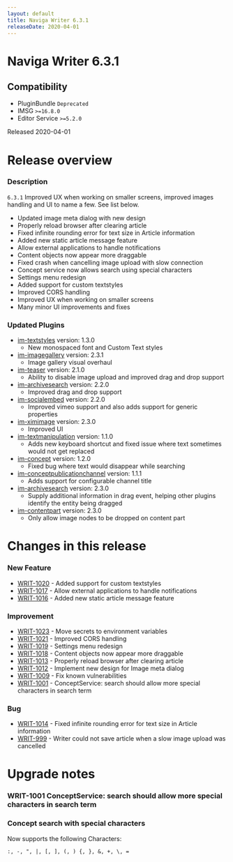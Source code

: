 ```yaml
---
layout: default
title: Naviga Writer 6.3.1
releaseDate: 2020-04-01
---
```

<div class="jumbotron">
    <h1>Naviga Writer 6.3.1</h1>    
    <h2>Compatibility</h2>
    <ul>
        <li>PluginBundle <code>Deprecated</code></li>
        <li>IMSG <code>>=16.8.0</code></li>
        <li>Editor Service <code>>=5.2.0</code></li>
    </ul>
</div>

Released 2020-04-01


# Release overview 

### Description

`6.3.1` Improved UX when working on smaller screens, improved images handling and UI to name a few. See list below.

* Updated image meta dialog with new design
* Properly reload browser after clearing article
* Fixed infinite rounding error for text size in Article information
* Added new static article message feature
* Allow external applications to handle notifications
* Content objects now appear more draggable
* Fixed crash when cancelling image upload with slow connection
* Concept service now allows search using special characters
* Settings menu redesign
* Added support for custom textstyles
* Improved CORS handling
* Improved UX when working on smaller screens
* Many minor UI improvements and fixes

### Updated Plugins

* [im-textstyles](https://plugins.writer.infomaker.io/v1/infomaker/im-textstyles/1.3.0/README.html) version: 1.3.0
    * New monospaced font and Custom Text styles
* [im-imagegallery](https://plugins.writer.infomaker.io/v1/infomaker/im-imagegallery/2.3.1/README.html) version: 2.3.1
    * Image gallery visual overhaul
* [im-teaser](https://plugins.writer.infomaker.io/v1/infomaker/im-teaser/2.1.0/README.html) version: 2.1.0
    * Ability to disable image upload and improved drag and drop support
* [im-archivesearch](https://plugins.writer.infomaker.io/v1/infomaker/im-archivesearch/2.2.0/README.html) version: 2.2.0
    * Improved drag and drop support
* [im-socialembed](https://plugins.writer.infomaker.io/v1/infomaker/im-socialembed/2.2.0/README.html) version: 2.2.0
    * Improved vimeo support and also adds support for generic properties
* [im-ximimage](https://plugins.writer.infomaker.io/v1/infomaker/im-ximimage/2.3.0/README.html) version: 2.3.0
    * Improved UI
* [im-textmanipulation](https://plugins.writer.infomaker.io/v1/infomaker/im-textmanipulation/1.1.0/README.html) version: 1.1.0
    * Adds new keyboard shortcut and fixed issue where text sometimes would not get replaced
* [im-concept](https://plugins.writer.infomaker.io/v1/infomaker/im-concept/1.2.0/README.html) version: 1.2.0
    * Fixed bug where text would disappear while searching
* [im-conceptpublicationchannel](https://plugins.writer.infomaker.io/v1/infomaker/im-conceptpublicationchannel/1.1.2/README.html) version: 1.1.1
    * Adds support for configurable channel title
* [im-archivesearch](https://plugins.writer.infomaker.io/v1/infomaker/im-archivesearch/2.3.0/README.html) version: 2.3.0
    * Supply additional information in drag event, helping other plugins identify the entity being dragged
* [im-contentpart](https://plugins.writer.infomaker.io/v1/infomaker/im-contentpart/2.3.0/README.html) version: 2.3.0
    * Only allow image nodes to be dropped on content part
  

# Changes in this release  


### New Feature 
 
 * [WRIT-1020](https://jira.infomaker.se/browse/WRIT-1020) - Added support for custom textstyles  
 * [WRIT-1017](https://jira.infomaker.se/browse/WRIT-1017) - Allow external applications to handle notifications  
 * [WRIT-1016](https://jira.infomaker.se/browse/WRIT-1016) - Added new static article message feature 


### Improvement 
 
 * [WRIT-1023](https://jira.infomaker.se/browse/WRIT-1023) - Move secrets to environment variables  
 * [WRIT-1021](https://jira.infomaker.se/browse/WRIT-1021) - Improved CORS handling  
 * [WRIT-1019](https://jira.infomaker.se/browse/WRIT-1019) - Settings menu redesign  
 * [WRIT-1018](https://jira.infomaker.se/browse/WRIT-1018) - Content objects now appear more draggable  
 * [WRIT-1013](https://jira.infomaker.se/browse/WRIT-1013) - Properly reload browser after clearing article  
 * [WRIT-1012](https://jira.infomaker.se/browse/WRIT-1012) - Implement new design for Image meta dialog  
 * [WRIT-1009](https://jira.infomaker.se/browse/WRIT-1009) - Fix known vulnerabilities  
 * [WRIT-1001](https://jira.infomaker.se/browse/WRIT-1001) - ConceptService: search should allow more special characters in search term 


### Bug 
 
 * [WRIT-1014](https://jira.infomaker.se/browse/WRIT-1014) - Fixed infinite rounding error for text size in Article information  
 * [WRIT-999](https://jira.infomaker.se/browse/WRIT-999) - Writer could not save article when a slow image upload was cancelled 




# Upgrade notes  
                           
### WRIT-1001 ConceptService: search should allow more special characters in search term 
### Concept search with special characters

Now supports the following Characters:

`:, -, ", |, [, ], (, ) {, }, &, +, \, =`          

